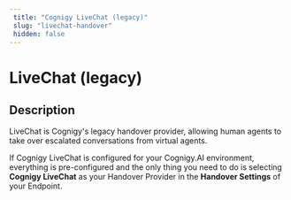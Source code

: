 ```yaml
---
 title: "Cognigy LiveChat (legacy)" 
 slug: "livechat-handover" 
 hidden: false 
---
```

# LiveChat (legacy)
## Description
<div class="divider"></div>
LiveChat is Cognigy's legacy handover provider, allowing human agents to take over escalated conversations from virtual agents. 

If Cognigy LiveChat is configured for your Cognigy.AI environment, everything is pre-configured and the only thing you need to do is selecting **Cognigy LiveChat** as your Handover Provider in the **Handover Settings** of your Endpoint.